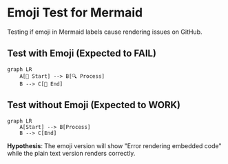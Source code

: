 # Emoji Test for Mermaid

Testing if emoji in Mermaid labels cause rendering issues on GitHub.

## Test with Emoji (Expected to FAIL)

```mermaid
graph LR
    A[📕 Start] --> B[🔍 Process]
    B --> C[🎵 End]
```

## Test without Emoji (Expected to WORK)

```mermaid  
graph LR
    A[Start] --> B[Process]
    B --> C[End]
```

**Hypothesis**: The emoji version will show "Error rendering embedded code" while the plain text version renders correctly.
